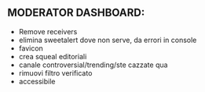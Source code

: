 ## MODERATOR DASHBOARD:

- Remove receivers
- elimina sweetalert dove non serve, da errori in console
- favicon
- crea squeal editoriali
- canale controversial/trending/ste cazzate qua
- rimuovi filtro verificato
- accessibile
